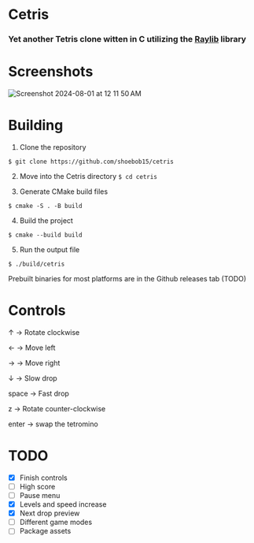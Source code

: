 # Cetris
### Yet another Tetris clone witten in C utilizing the [Raylib](https://github.com/raysan5/raylib) library

# Screenshots
![Screenshot 2024-08-01 at 12 11 50 AM](https://github.com/user-attachments/assets/27341919-5276-4f67-87a9-e23db1b02fc2)

# Building
1. Clone the repository

```$ git clone https://github.com/shoebob15/cetris```

2. Move into the Cetris directory
```$ cd cetris```

4. Generate CMake build files

```$ cmake -S . -B build```

4. Build the project

```$ cmake --build build```

5. Run the output file

```$ ./build/cetris```

Prebuilt binaries for most platforms are in the Github releases tab (TODO)

# Controls
↑ -> Rotate clockwise

← -> Move left

→ -> Move right

↓ -> Slow drop

space -> Fast drop

z -> Rotate counter-clockwise

enter -> swap the tetromino


# TODO
- [x] Finish controls
- [ ] High score
- [ ] Pause menu
- [x] Levels and speed increase
- [x] Next drop preview
- [ ] Different game modes
- [ ] Package assets
